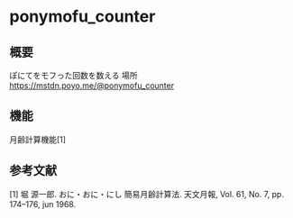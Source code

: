 # ponymofu_counter
## 概要
ぽにてをモフった回数を数える
場所 https://mstdn.poyo.me/@ponymofu_counter

## 機能
月齢計算機能[1]

## 参考文献
[1] 堀 源一郎. おに・おに・にし 簡易月齢計算法. 天文月報, Vol. 61, No. 7, pp. 174–176, jun 1968.